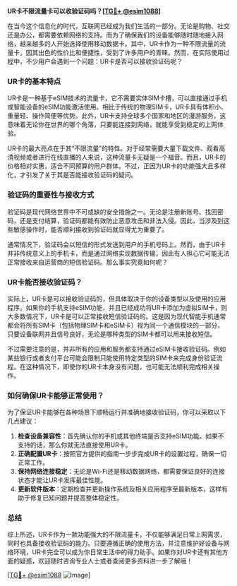 **UR卡不限流量卡可以收验证码吗？[[TG💪+ @esim1088](https://t.me/s/esim1088)]**

在当今这个信息化的时代，互联网已经成为我们生活的一部分。无论是购物、社交还是办公，都需要依赖网络的支持。而为了确保我们的设备能够随时随地接入网络，越来越多的人开始选择使用移动数据卡。其中，UR卡作为一种不限流量的流量卡，因其出色的性价比和便捷性，受到了许多用户的青睐。然而，在实际使用过程中，不少用户会遇到一个问题：UR卡是否可以接收验证码呢？

### UR卡的基本特点

UR卡是一种基于eSIM技术的流量卡，它不需要实体SIM卡槽，可以直接通过手机或智能设备的eSIM功能激活使用。相比于传统的物理SIM卡，UR卡具有体积小、重量轻、操作简便等优势。此外，UR卡支持全球多个国家和地区的漫游服务，这意味着无论你在世界的哪个角落，只要能连接到网络，就能享受到稳定的上网体验。

UR卡的最大亮点在于其“不限流量”的特性。对于经常需要大量下载文件、观看高清视频或者进行在线直播的人来说，这种流量卡无疑是一个福音。而且，UR卡的价格相对实惠，适合不同预算的用户群体。不过，正因为UR卡的功能强大且多样化，才引发了关于其是否能接收验证码的疑问。

### 验证码的重要性与接收方式

验证码是现代网络世界中不可或缺的安全措施之一。无论是注册新账号、找回密码，还是支付结算，验证码都能有效防止恶意攻击和非法入侵。因此，当涉及到这些敏感操作时，能否顺利接收到验证码就显得尤为重要了。

通常情况下，验证码会以短信的形式发送到用户的手机号码上。然而，由于UR卡并非传统意义上的手机卡，而是通过网络实现数据传输，因此有人担心它可能无法正常接收来自运营商的短信验证码。那么事实究竟如何呢？

### UR卡能否接收验证码？

实际上，UR卡是可以接收验证码的，但具体取决于你的设备类型以及使用的应用程序。如果你的手机支持eSIM功能，并且已经成功将UR卡添加为虚拟SIM卡，则大多数情况下，UR卡是可以正常接收短信验证码的。这是因为现代智能手机通常都会将所有SIM卡（包括物理SIM卡和eSIM卡）视为同一个通信模块的一部分，只要设备联网并且信号良好，无论是哪种类型的SIM卡都可以用来接收短信。

不过需要注意的是，并非所有的应用和服务都支持通过eSIM卡接收验证码。例如某些银行或者支付平台可能会限制只能使用特定类型的SIM卡来完成身份验证流程。在这种情况下，即使你的UR卡本身没有问题，也可能无法顺利完成相关操作。

### 如何确保UR卡能够正常使用？

为了保证UR卡能够在各种场景下顺畅运行并准确地接收验证码，你可以采取以下几点建议：

1. **检查设备兼容性**：首先确认你的手机或其他终端是否支持eSIM功能。如果不支持的话，那么你就无法直接使用UR卡。
2. **正确配置UR卡**：按照官方提供的指南一步步完成UR卡的设置过程，确保一切正常工作。
3. **保持网络连接稳定**：无论是Wi-Fi还是移动数据网络，都需要保证良好的连接状态才能让UR卡发挥最佳性能。
4. **更新软件版本**：定期检查并更新操作系统及相关应用程序至最新版本，这样有助于修复已知问题并提高整体稳定性。

### 总结

综上所述，UR卡作为一款功能强大的不限流量卡，不仅能够满足日常上网需求，同时也具备接收验证码的能力。只要遵循正确的使用方法，并注意维护好设备与网络环境，UR卡完全可以成为你日常生活中的得力助手。如果你对UR卡还有其他方面的疑惑，欢迎随时咨询专业人士或者查阅更多资料进一步了解哦！

[[TG💪+ @esim1088](https://t.me/s/esim1088) ![Image](https://i.postimg.cc/4NQfJmqS/Snipaste-2025-05-13-00-14-12.png)]